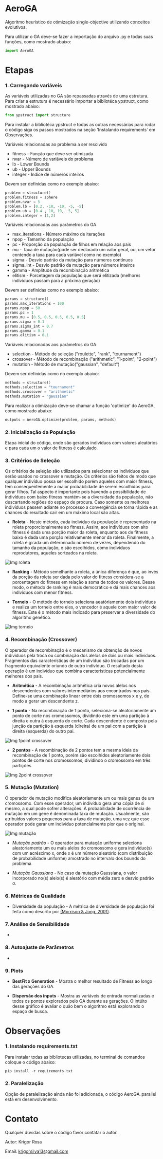 # AeroGA

Algoritmo heurístico de otimização single-objective utilizando conceitos evolutivos.

Para utilizar o GA deve-se fazer a importação do arquivo .py e todas suas funções, como mostrado abaixo:

~~~python
import AeroGA                              
~~~

# Etapas

### **1. Carregando variáveis**

As variáveis utilizadas no GA são repassadas através de uma estrutura. Para criar a estrutura é necessário importar a bibliotéca ypstruct, como mostrado abaixo:

~~~python
from ypstruct import structure                            
~~~

Para instalar a bibliotéca ypstruct e todas as outras necessárias para rodar o código siga os passos mostrados na seção 'Instalando requirements' em Observações.

Variáveis relacionadas ao problema a ser resolvido

* fitness - Função que deve ser otimizada
* nvar - Número de variáveis do problema
* lb - Lower Bounds
* ub - Upper Bounds
* integer - Indice de números inteiros

Devem ser definidas como no exemplo abaixo:

~~~python
problem = structure()                                 
problem.fitness = sphere                         
problem.nvar = 5                                     
problem.lb = [0.2, -10, -10, -5, -5]                 
problem.ub = [0.4 , 10, 10,  5, 5]                   
problem.integer = [1,2]                                
~~~

Variáveis relacionadas aos parâmetros do GA

* max_iterations - Número máximo de iterações
* npop - Tamanho da população
* pc - Proporção da população de filhos em relação aos pais
* mu - Taxa de mutação(pode ser declarado um valor geral, ou, um vetor contendo a taxa para cada variável como no exemplo)
* sigma - Desvio padrão da mutação para números contínuos
* sigma_int - Desvio padrão da mutação para números inteiros
* gamma - Amplitude da recombinação aritmética
* elitism - Porcetagem da população que será elitizada (melhores indivíduos passam para a próxima geração)

Devem ser definidas como no exemplo abaixo:

~~~python
params = structure()                           
params.max_iterations = 100                     
params.npop = 50                            
params.pc = 1                                 
params.mu = [0.5, 0.5, 0.5, 0.5, 0.5]           
params.sigma = 0.1                               
params.sigma_int = 0.7                       
params.gamma = 0.1                            
params.elitism = 0.1                                                 
~~~

Variáveis relacionadas aos parâmetros do GA

* selection - Método de seleção ("roulette", "rank", "tournament")
* crossover - Método de recombinação ("arithmetic", "1-point", "2-point")
* mutation - Método de mutação("gaussian", "default")

Devem ser definidas como no exemplo abaixo:

~~~python
methods = structure()
methods.selection = "tournament"    
methods.crossover = "arithmetic"                  
methods.mutation = "gaussian"                                                          
~~~

Para realizar a otimização deve-se chamar a função 'optimize' do AeroGA, como mostrado abaixo:

~~~python
outputs = AeroGA.optimize(problem, params, methods)                                                  
~~~

### **2. Inicialização da População**

Etapa inicial do código, onde são gerados indivíduos com valores aleatórios e para cada um o valor de fitness é calculado.

### **3. Critérios de Seleção**

Os critérios de seleção são utilizados para selecionar os indivíduos que serão usados no crossover e mutação. Os critérios são feitos de modo que qualquer indivíduo possa ser escolhido porém aqueles com maior fitness, tem consequentemente a maior probabilidade de serem escolhidos para gerar filhos. Tal aspecto é importante pois havendo a possibilidade de indivíduos com baixo fitness mantém-se a diversidade da população, não descartando regiões do espaço de procura. Caso somente os melhores indivíduos passem adiante no processo a convergência se torna rápida e as chances do resultado cair em um máximo local são altas. 

 * **Roleta** - Neste método, cada indivíduo da população é representado na roleta proporcionalmente ao fitness. Assim, aos indivíduos com alto fitness é dada uma porção maior da roleta, enquanto aos de fitness baixo é dada uma porção relativamente menor da roleta. Finalmente, a roleta é girada um determinado número de vezes, dependendo do tamanho da população, e são escolhidos, como indivíduos reprodutores, aqueles sorteados na roleta.

 ![Img roleta](img/roleta.png)

 * **Ranking** - Método semelhante a roleta, a única diferença é que, ao invés da porção da roleta ser dada pelo valor do fitness considera-se a porcentagem do fitness em relação a soma de todos os valores. Desse modo, o método de ranking é mais democrático e dá mais chances aos indivíduos com menor fitness.

 * **Torneio** - O método do torneio seleciona aeatóriamente dois indivíduos e realiza um torneio entre eles, o vencedor é aquele com maior valor de fitness. Este é o método mais indicado para preservar a diversidade do algoritmo genético.

 ![Img torneio](img/torneio.jpg)

### **4. Recombinação (Crossover)**

O operador de recombinação é o mecanismo de obtenção de novos indivíduos pela troca ou combinação dos alelos de dois ou mais indivíduos. Fragmentos das características de um indivíduo são trocadas por um fragmento equivalente oriundo de outro indivíduo. O resultado desta operação é um indivíduo que combina características potencialmente melhores dos pais.

 * **Aritmética** - A recombinação aritmética cria novos alelos nos descendentes com valores intermediários aos encontrados nos pais. Define-se uma combinação linear entre dois cromossomos x e y, de modo a gerar um descendente z.

 * **1 ponto** - Na recombinação de 1 ponto, seleciona-se aleatoriamente um ponto de corte nos cromossomos, dividindo este em uma partição à direita e outra à esquerda do corte. Cada descendente é composto pela junção da partição à esquerda (direira) de um pai com a partição à direita (esquerda) do outro pai.

![Img 1point crossover](img/1point.png)

 * **2 pontos** - A recombinação de 2 pontos tem a mesma ideia da recombinação de 1 ponto, porém são escolhidos aleatoriamente dois pontos de corte nos cromossomos, dividindo o cromossomo em três partições.

![Img 2point crossover](img/2point.png)


### **5. Mutação (Mutation)**

O operador de mutação modifica aleatoriamente um ou mais genes de um cromossomo. Com esse operador, um indivíduo gera uma cópia de si mesmo, a qual pode sofrer alterações. A probabilidade de ocorrência de mutação em um gene é denominada taxa de mutação. Usualmente, são atribuídos valores pequenos para a taxa de mutação, uma vez que esse operador pode gerar um indivíduo potencialmente pior que o original.

![Img mutação](img/mutação.png)

 * *Mutação padrão* - O operador para mutação uniforme seleciona aleatoriamente um ou mais alelos do cromossomo e gera indivíduo(s) com um acréscimo x, onde x é um número aleatório (com distribuição de probabilidade uniforme) amostrado no intervalo dos bounds do problema.

 * *Mutação Gaussiana* - No caso da mutação Gaussiana, o valor incorporado no(s) alelo(s) é aleatório com média zero e desvio padrão σ.

### **6. Métricas de Qualidade**

 * Diversidade da população - A métrica de diversidade de população foi feita como descrito por [(Morrison & Jong, 2001)](https://www.researchgate.net/publication/221024170_Measurement_of_Population_Diversity).
 

### **7. Análise de Sensibilidade**

 *

### **8. Autoajuste de Parâmetros**

 *

### **9. Plots**

 * **BestFit x Generation** - Mostra o melhor resultado de Fitness ao longo das gerações do GA.

 * **Dispersão dos inputs** - Mostra as variáveis de entrada normalizadas e todos os pontos explorados pelo GA durante as gerações. O intúito desse gráfico é avaliar o quão bem o algoritmo está explorando o espaço de busca.




# Observações

### **1. Instalando requirements.txt**

Para instalar todas as bibliotecas utilizadas, no terminal de comandos coloque o código abaixo:

~~~python
pip install -r requirements.txt
~~~

### **2. Paralelização**

Opção de paralelização ainda não foi adicionada, o código AeroGA_parallel está em desenvolvimento.

# Contato

Qualquer dúvidas sobre o código favor contatar o autor.

Autor: Krigor Rosa

Email: krigorsilva13@gmail.com
	